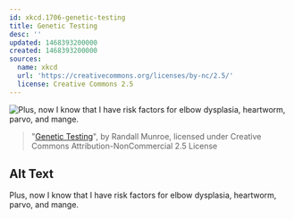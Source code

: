 ```yaml
---
id: xkcd.1706-genetic-testing
title: Genetic Testing
desc: ''
updated: 1468393200000
created: 1468393200000
sources:
  name: xkcd
  url: 'https://creativecommons.org/licenses/by-nc/2.5/'
  license: Creative Commons 2.5
---
```

![Plus, now I know that I have risk factors for elbow dysplasia, heartworm, parvo, and mange.](https://imgs.xkcd.com/comics/genetic_testing.png)
> "[Genetic Testing](https://xkcd.com/1706/)", by Randall Munroe, licensed under Creative Commons Attribution-NonCommercial 2.5 License

## Alt Text
Plus, now I know that I have risk factors for elbow dysplasia, heartworm, parvo, and mange.

